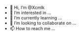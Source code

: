 - 👋 Hi, I’m @Xcmlk
- 👀 I’m interested in ...
- 🌱 I’m currently learning ...
- 💞️ I’m looking to collaborate on ...
- 📫 How to reach me ...

<!---
Xcmlk/Xcmlk is a ✨ special ✨ repository because its `README.md` (this file) appears on your GitHub profile.
You can click the Preview link to take a look at your changes.
--->
